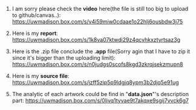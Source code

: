 1. I am sorry please check the **video** here(the file is still too big to upload to github/canvas..): 
https://uwmadison.box.com/s/v4i59miw0cdaae1o22hlj6ousbdw3j75

2. Here is my **report**:
https://uwmadison.box.com/s/1k8va07ktwdi29z4qcvhkxztyrtsaz3g

3. Here is the .zip file conclude the **.app** file(Sorry agin that I have to zip it since it's bigger than the uploading limit):
https://uwmadison.box.com/s/n0judgs0scofs8kgd3zkrqjsekzmupn8

4. Here is my **source file**:
https://uwmadison.box.com/s/jzff5zip5p9ldgjq8ypm3b2djq5e91ug

5. The analytic of each artwork could be find in "**data.json**"'s description part:
https://uwmadison.box.com/s/0livq1tyvae9t7akqxe9sgij7vvck6g7
